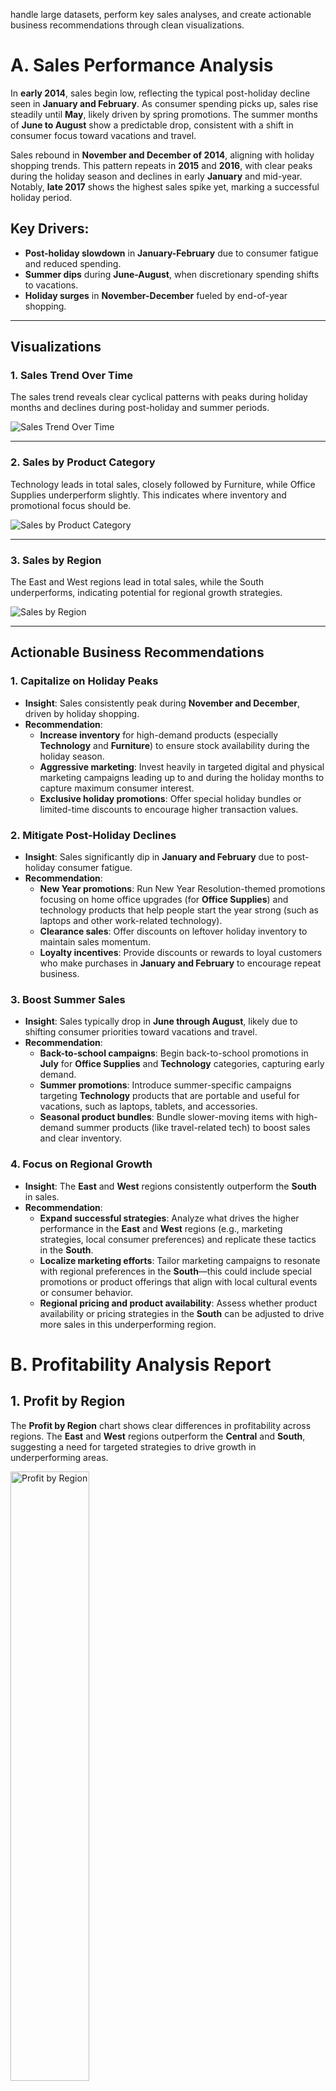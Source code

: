 handle large datasets, perform key sales analyses, and create actionable business recommendations through clean visualizations.

# A. Sales Performance Analysis

In **early 2014**, sales begin low, reflecting the typical post-holiday decline seen in **January and February**. As consumer spending picks up, sales rise steadily until **May**, likely driven by spring promotions. The summer months of **June to August** show a predictable drop, consistent with a shift in consumer focus toward vacations and travel.

Sales rebound in **November and December of 2014**, aligning with holiday shopping trends. This pattern repeats in **2015** and **2016**, with clear peaks during the holiday season and declines in early **January** and mid-year. Notably, **late 2017** shows the highest sales spike yet, marking a successful holiday period.

## Key Drivers:
- **Post-holiday slowdown** in **January-February** due to consumer fatigue and reduced spending.
- **Summer dips** during **June-August**, when discretionary spending shifts to vacations.
- **Holiday surges** in **November-December** fueled by end-of-year shopping.

---

## Visualizations

### 1. Sales Trend Over Time

The sales trend reveals clear cyclical patterns with peaks during holiday months and declines during post-holiday and summer periods.

![Sales Trend Over Time](Sales_Trend_Over_Time.png)

---

### 2. Sales by Product Category

Technology leads in total sales, closely followed by Furniture, while Office Supplies underperform slightly. This indicates where inventory and promotional focus should be.

![Sales by Product Category](Sales_By_Product_Category.png)

---

### 3. Sales by Region

The East and West regions lead in total sales, while the South underperforms, indicating potential for regional growth strategies.

![Sales by Region](Sales_By_Region.png)

---

## Actionable Business Recommendations

### 1. Capitalize on Holiday Peaks

- **Insight**: Sales consistently peak during **November and December**, driven by holiday shopping.
- **Recommendation**:
  - **Increase inventory** for high-demand products (especially **Technology** and **Furniture**) to ensure stock availability during the holiday season.
  - **Aggressive marketing**: Invest heavily in targeted digital and physical marketing campaigns leading up to and during the holiday months to capture maximum consumer interest.
  - **Exclusive holiday promotions**: Offer special holiday bundles or limited-time discounts to encourage higher transaction values.

### 2. Mitigate Post-Holiday Declines

- **Insight**: Sales significantly dip in **January and February** due to post-holiday consumer fatigue.
- **Recommendation**:
  - **New Year promotions**: Run New Year Resolution-themed promotions focusing on home office upgrades (for **Office Supplies**) and technology products that help people start the year strong (such as laptops and other work-related technology).
  - **Clearance sales**: Offer discounts on leftover holiday inventory to maintain sales momentum.
  - **Loyalty incentives**: Provide discounts or rewards to loyal customers who make purchases in **January and February** to encourage repeat business.

### 3. Boost Summer Sales

- **Insight**: Sales typically drop in **June through August**, likely due to shifting consumer priorities toward vacations and travel.
- **Recommendation**:
  - **Back-to-school campaigns**: Begin back-to-school promotions in **July** for **Office Supplies** and **Technology** categories, capturing early demand.
  - **Summer promotions**: Introduce summer-specific campaigns targeting **Technology** products that are portable and useful for vacations, such as laptops, tablets, and accessories.
  - **Seasonal product bundles**: Bundle slower-moving items with high-demand summer products (like travel-related tech) to boost sales and clear inventory.

### 4. Focus on Regional Growth

- **Insight**: The **East** and **West** regions consistently outperform the **South** in sales.
- **Recommendation**:
  - **Expand successful strategies**: Analyze what drives the higher performance in the **East** and **West** regions (e.g., marketing strategies, local consumer preferences) and replicate these tactics in the **South**.
  - **Localize marketing efforts**: Tailor marketing campaigns to resonate with regional preferences in the **South**—this could include special promotions or product offerings that align with local cultural events or consumer behavior.
  - **Regional pricing and product availability**: Assess whether product availability or pricing strategies in the **South** can be adjusted to drive more sales in this underperforming region.


# B. Profitability Analysis Report

## 1. Profit by Region

The **Profit by Region** chart shows clear differences in profitability across regions. The **East** and **West** regions outperform the **Central** and **South**, suggesting a need for targeted strategies to drive growth in underperforming areas.

<img src="ProfitByRegion.png" alt="Profit by Region" width="50%" height="50%">

### Key Insights:
1. **Top-Performing Regions**: The **East** and **West** regions generate the highest profits, showcasing strong market penetration.
2. **Underperformance in Central and South**: The **Central** and **South** regions show lower profit margins, indicating potential inefficiencies or lower demand.
3. **Growth Opportunity**: Strategic initiatives in the **South** region can improve profitability.

---

## 2. Profit by Product Category

The **Profit by Product Category** chart highlights that **Technology** is the most profitable category, while **Furniture** holds steady and **Office Supplies** lags behind.

<img src="ProfitByProductCategory.png" alt="Profit by Product Category" width="50%" height="50%">

### Key Insights:
1. **Technology Leads**: **Technology** is the most profitable category, outpacing others significantly.
2. **Furniture Stability**: While **Furniture** contributes well to profits, there’s room for optimization.
3. **Office Supplies Underperformance**: **Office Supplies** generate the lowest profits, suggesting a need for category reassessment.

---

## 3. Profit by Customer Segment

The **Profit by Customer Segment** chart shows that the **Consumer** segment drives the most profit, followed by **Corporate**, with **Home Office** underperforming.

<img src="ProfitByCustomerSegment.png" alt="Profit by Customer Segment" width="50%" height="50%">

### Key Insights:
1. **Consumer Dominates**: The **Consumer** segment generates the highest profit.
2. **Corporate Segment Potential**: The **Corporate** segment presents growth opportunities through targeted offerings.
3. **Home Office Underperformance**: This segment requires a more personalized strategy to boost profitability.

---

## Business Plan - Key Recommendations

### 1. Expand in Underperforming Regions
   - **Recommendation**: Focus on expanding operations and marketing efforts in the **South** and **Central** regions, using successful strategies from the **East** and **West** regions.

### 2. Boost Office Supplies and Furniture Categories
   - **Recommendation**: Enhance profitability in **Office Supplies** and **Furniture** through product bundling, cross-selling, and strategic pricing adjustments.

### 3. Target Corporate and Home Office Segments
   - **Recommendation**: Develop specialized solutions and services for the **Corporate** and **Home Office** segments, such as bulk discounts and enterprise-level services to drive profit growth.

---

This business plan leverages the key profitability insights from the **Regional**, **Product Category**, and **Customer Segment** analyses to drive strategic growth and optimize performance.
